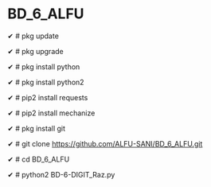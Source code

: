 # BD_6_ALFU

✔ # pkg update

✔ # pkg upgrade

✔ # pkg install python

✔ # pkg install python2

✔ # pip2 install requests

✔ # pip2 install mechanize

✔ # pkg install git

✔ # git clone https://github.com/ALFU-SANI/BD_6_ALFU.git

✔ # cd BD_6_ALFU

✔ # python2 BD-6-DIGIT_Raz.py
